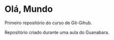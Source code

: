 # Olá, Mundo

 Primeiro repositório do curso de Git-Gihub.

 Repositório criado durante uma aula do Guanabara.

